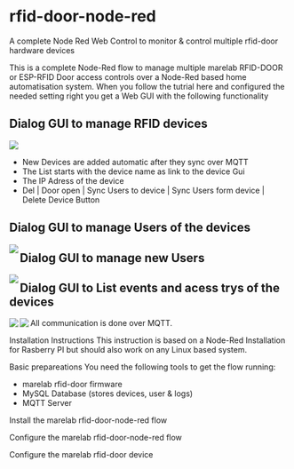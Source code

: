 # rfid-door-node-red
A complete Node Red Web Control to monitor &amp; control multiple rfid-door hardware devices

This is a complete Node-Red flow to manage multiple marelab RFID-DOOR or ESP-RFID Door access controls over a Node-Red based home automatisation system. When you follow the tutrial here and configured the needed setting right you get a Web GUI with the following functionality

## Dialog GUI to manage RFID devices
<img src="https://github.com/marelab/rfid-door-node-red/blob/master/images/gui-reader-list.png">

* New Devices are added automatic after they sync over MQTT
* The List starts with the device name as link to the device Gui
* The IP Adress of the device
* Del | Door open | Sync Users to device | Sync Users form device | Delete Device Button



## Dialog GUI to manage Users of the devices
<img align="left" src="https://github.com/marelab/rfid-door-node-red/blob/master/images/gui-user-list.png"/>

## Dialog GUI to manage new Users 
<img align="left" src="https://github.com/marelab/rfid-door-node-red/blob/master/images/gui-unkonwn-user.png">


## Dialog GUI to List events and acess trys of the devices
<img align="left" src="https://github.com/marelab/rfid-door-node-red/blob/master/images/gui-access-log.png">
<img align="left" src="https://github.com/marelab/rfid-door-node-red/blob/master/images/gui-event-log.png">


All communication is done over MQTT. 

Installation Instructions
This instruction is based on a Node-Red Installation for Rasberry PI but should also work on any Linux based system.

Basic prepareations
You need the following tools to get the flow running:
- marelab rfid-door firmware 
- MySQL Database (stores devices, user & logs)
- MQTT Server

Install the marelab rfid-door-node-red flow

Configure the marelab rfid-door-node-red flow

Configure the marelab rfid-door device
